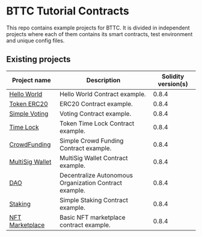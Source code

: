 # BTTC Tutorial Contracts

This repo contains example projects for BTTC. It is divided in independent projects where each of them contains its smart contracts, test environment and unique config files.


## Existing projects

| Project name                                  | Description                                            | Solidity version(s) |
|-----------------------------------------------|--------------------------------------------------------|---------------------|
| [Hello World](./projects/hello-world)         | Hello World Contract example.                          | 0.8.4               |
| [Token ERC20](./projects/erc20)               | ERC20 Contract example.                                | 0.8.4               |
| [Simple Voting](./projects/voting)            | Voting Contract example.                               | 0.8.4               |
| [Time Lock](./projects/token-time-lock)       | Token Time Lock Contract example.                      | 0.8.4               |
| [CrowdFunding](./projects/crowdfunding)       | Simple Crowd Funding Contract example.                 | 0.8.4               |
| [MultiSig Wallet](./projects/multisig)        | MultiSig Wallet Contract example.                      | 0.8.4               |
| [DAO](./projects/dao)                         | Decentralize Autonomous Organization Contract example. | 0.8.4               |
| [Staking](./projects/staking-contract)        | Simple Staking Contract example.                       | 0.8.4                  |
| [NFT Marketplace](./projects/nft-marketplace) | Basic NFT marketplace contract example.                | 0.8.4               |
